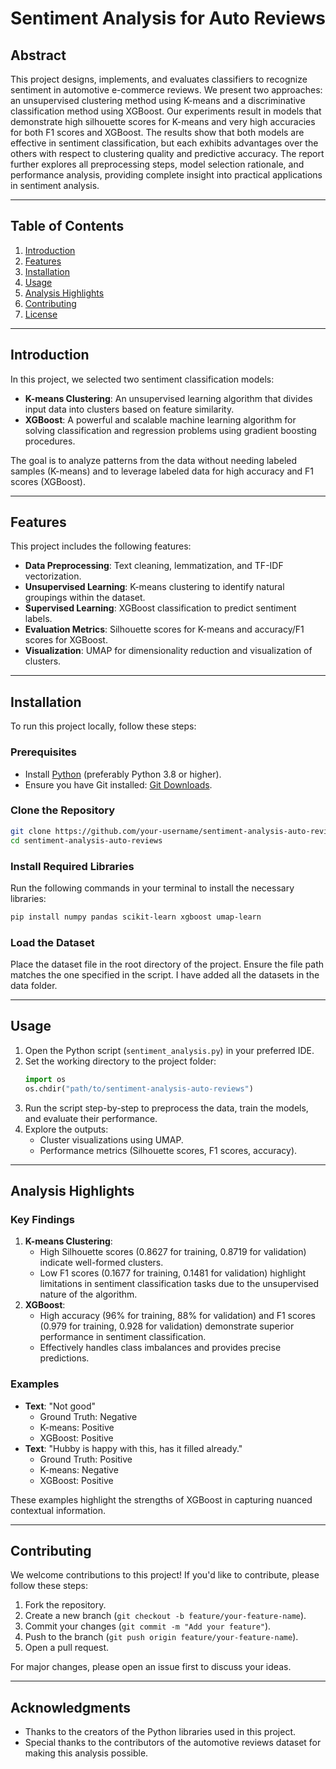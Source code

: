# Sentiment Analysis for Auto Reviews

## Abstract

This project designs, implements, and evaluates classifiers to recognize sentiment in automotive e-commerce reviews. We present two approaches: an unsupervised clustering method using K-means and a discriminative classification method using XGBoost. Our experiments result in models that demonstrate high silhouette scores for K-means and very high accuracies for both F1 scores and XGBoost. The results show that both models are effective in sentiment classification, but each exhibits advantages over the others with respect to clustering quality and predictive accuracy. The report further explores all preprocessing steps, model selection rationale, and performance analysis, providing complete insight into practical applications in sentiment analysis.

---

## Table of Contents

1. [Introduction](#introduction)
2. [Features](#features)
3. [Installation](#installation)
4. [Usage](#usage)
5. [Analysis Highlights](#analysis-highlights)
6. [Contributing](#contributing)
7. [License](#license)

---

## Introduction

In this project, we selected two sentiment classification models: 
- **K-means Clustering**: An unsupervised learning algorithm that divides input data into clusters based on feature similarity.
- **XGBoost**: A powerful and scalable machine learning algorithm for solving classification and regression problems using gradient boosting procedures.

The goal is to analyze patterns from the data without needing labeled samples (K-means) and to leverage labeled data for high accuracy and F1 scores (XGBoost). 

---

## Features

This project includes the following features:
- **Data Preprocessing**: Text cleaning, lemmatization, and TF-IDF vectorization.
- **Unsupervised Learning**: K-means clustering to identify natural groupings within the dataset.
- **Supervised Learning**: XGBoost classification to predict sentiment labels.
- **Evaluation Metrics**: Silhouette scores for K-means and accuracy/F1 scores for XGBoost.
- **Visualization**: UMAP for dimensionality reduction and visualization of clusters.

---

## Installation

To run this project locally, follow these steps:

### Prerequisites
- Install [Python](https://www.python.org/) (preferably Python 3.8 or higher).
- Ensure you have Git installed: [Git Downloads](https://git-scm.com/downloads).

### Clone the Repository
```bash
git clone https://github.com/your-username/sentiment-analysis-auto-reviews.git
cd sentiment-analysis-auto-reviews
```

### Install Required Libraries
Run the following commands in your terminal to install the necessary libraries:
```bash
pip install numpy pandas scikit-learn xgboost umap-learn
```

### Load the Dataset
Place the dataset file in the root directory of the project. Ensure the file path matches the one specified in the script. I have added all the datasets in the data folder.

---

## Usage

1. Open the Python script (`sentiment_analysis.py`) in your preferred IDE.
2. Set the working directory to the project folder:
   ```python
   import os
   os.chdir("path/to/sentiment-analysis-auto-reviews")
   ```
3. Run the script step-by-step to preprocess the data, train the models, and evaluate their performance.
4. Explore the outputs:
   - Cluster visualizations using UMAP.
   - Performance metrics (Silhouette scores, F1 scores, accuracy).

---

## Analysis Highlights

### Key Findings
1. **K-means Clustering**:
   - High Silhouette scores (0.8627 for training, 0.8719 for validation) indicate well-formed clusters.
   - Low F1 scores (0.1677 for training, 0.1481 for validation) highlight limitations in sentiment classification tasks due to the unsupervised nature of the algorithm.
2. **XGBoost**:
   - High accuracy (96% for training, 88% for validation) and F1 scores (0.979 for training, 0.928 for validation) demonstrate superior performance in sentiment classification.
   - Effectively handles class imbalances and provides precise predictions.

### Examples
- **Text**: "Not good"  
  - Ground Truth: Negative  
  - K-means: Positive  
  - XGBoost: Positive  
- **Text**: "Hubby is happy with this, has it filled already."  
  - Ground Truth: Positive  
  - K-means: Negative  
  - XGBoost: Positive  

These examples highlight the strengths of XGBoost in capturing nuanced contextual information.

---

## Contributing

We welcome contributions to this project! If you'd like to contribute, please follow these steps:
1. Fork the repository.
2. Create a new branch (`git checkout -b feature/your-feature-name`).
3. Commit your changes (`git commit -m "Add your feature"`).
4. Push to the branch (`git push origin feature/your-feature-name`).
5. Open a pull request.

For major changes, please open an issue first to discuss your ideas.

---

## Acknowledgments

- Thanks to the creators of the Python libraries used in this project.
- Special thanks to the contributors of the automotive reviews dataset for making this analysis possible.

